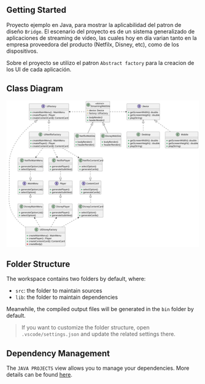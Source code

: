 ## Getting Started

Proyecto ejemplo en Java, para mostrar la aplicabilidad del patron de diseño `Bridge`. El escenario del proyecto es de un sistema generalizado de aplicaciones de streaming de video, las cuales hoy en día varian tanto en la empresa proveedora del producto (Netfilx, Disney, etc), como de los dispositivos.

Sobre el proyecto se utilizo el patron `Abstract factory` para la creacion de los UI de cada aplicación.

## Class Diagram

<img src="./src/resources/Streaming.svg">

## Folder Structure

The workspace contains two folders by default, where:

- `src`: the folder to maintain sources
- `lib`: the folder to maintain dependencies

Meanwhile, the compiled output files will be generated in the `bin` folder by default.

> If you want to customize the folder structure, open `.vscode/settings.json` and update the related settings there.

## Dependency Management

The `JAVA PROJECTS` view allows you to manage your dependencies. More details can be found [here](https://github.com/microsoft/vscode-java-dependency#manage-dependencies).

